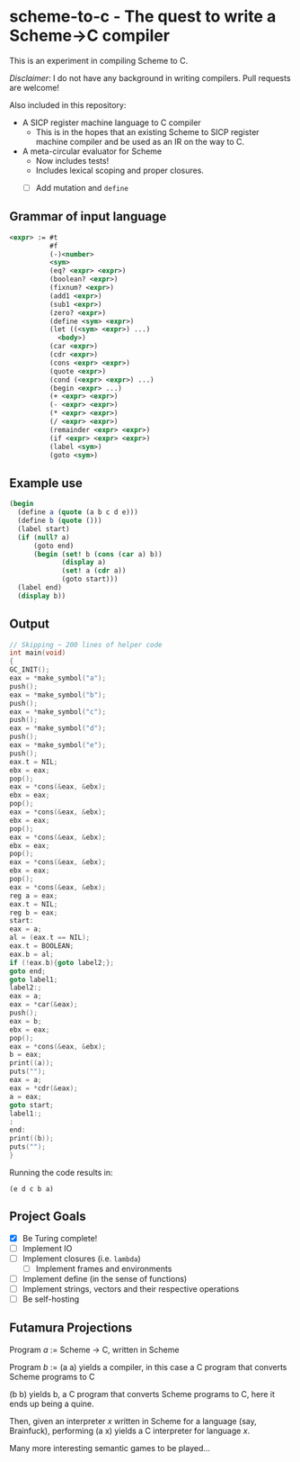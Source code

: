 scheme-to-c - The quest to write a Scheme->C compiler
======================================================

This is an experiment in compiling Scheme to C.

*Disclaimer*: I do not have any background in writing compilers. Pull
requests are welcome!

Also included in this repository:

- A SICP register machine language to C compiler
  - This is in the hopes that an existing Scheme to SICP register
    machine compiler and be used as an IR on the way to C.
- A meta-circular evaluator for Scheme
  - Now includes tests!
  - Includes lexical scoping and proper closures.
  - [ ] Add mutation and `define`


Grammar of input language
-------------------------

``` xml
<expr> := #t
          #f
          (-)<number>
          <sym>
          (eq? <expr> <expr>)
          (boolean? <expr>)
          (fixnum? <expr>)
          (add1 <expr>)
          (sub1 <expr>)
          (zero? <expr>)
          (define <sym> <expr>)
          (let ((<sym> <expr>) ...)
            <body>)
          (car <expr>)
          (cdr <expr>)
          (cons <expr> <expr>)
          (quote <expr>)
          (cond (<expr> <expr>) ...)
          (begin <expr> ...)
          (+ <expr> <expr>)
          (- <expr> <expr>)
          (* <expr> <expr>)
          (/ <expr> <expr>)
          (remainder <expr> <expr>)
          (if <expr> <expr> <expr>)
          (label <sym>)
          (goto <sym>)
```

Example use
-----------

``` scheme
(begin
  (define a (quote (a b c d e)))
  (define b (quote ()))
  (label start)
  (if (null? a)
      (goto end)
      (begin (set! b (cons (car a) b))
             (display a)
             (set! a (cdr a))
             (goto start)))
  (label end)
  (display b))
```

Output
------

``` c
// Skipping ~ 200 lines of helper code
int main(void)
{
GC_INIT();
eax = *make_symbol("a");
push();
eax = *make_symbol("b");
push();
eax = *make_symbol("c");
push();
eax = *make_symbol("d");
push();
eax = *make_symbol("e");
push();
eax.t = NIL;
ebx = eax;
pop();
eax = *cons(&eax, &ebx);
ebx = eax;
pop();
eax = *cons(&eax, &ebx);
ebx = eax;
pop();
eax = *cons(&eax, &ebx);
ebx = eax;
pop();
eax = *cons(&eax, &ebx);
ebx = eax;
pop();
eax = *cons(&eax, &ebx);
reg a = eax;
eax.t = NIL;
reg b = eax;
start:
eax = a;
al = (eax.t == NIL);
eax.t = BOOLEAN;
eax.b = al;
if (!eax.b){goto label2;};
goto end;
goto label1;
label2:;
eax = a;
eax = *car(&eax);
push();
eax = b;
ebx = eax;
pop();
eax = *cons(&eax, &ebx);
b = eax;
print((a));
puts("");
eax = a;
eax = *cdr(&eax);
a = eax;
goto start;
label1:;
;
end:
print((b));
puts("");
}
```

Running the code results in:

```
(e d c b a)
```
Project Goals
-------------

- [x] Be Turing complete!
- [ ] Implement IO
- [ ] Implement closures (i.e. `lambda`)
    -  [ ] Implement frames and environments
- [ ] Implement define (in the sense of functions)
- [ ] Implement strings, vectors and their respective operations
- [ ] Be self-hosting

Futamura Projections
--------------------

Program *a* := Scheme -> C, written in Scheme

Program *b* := (a a) yields a compiler, in this case a C program that
converts Scheme programs to C

(b b) yields b, a C program that converts Scheme programs to C, here
it ends up being a quine.

Then, given an interpreter *x* written in Scheme for a language (say,
Brainfuck), performing (a x) yields a C interpreter for language *x*.

Many more interesting semantic games to be played...
